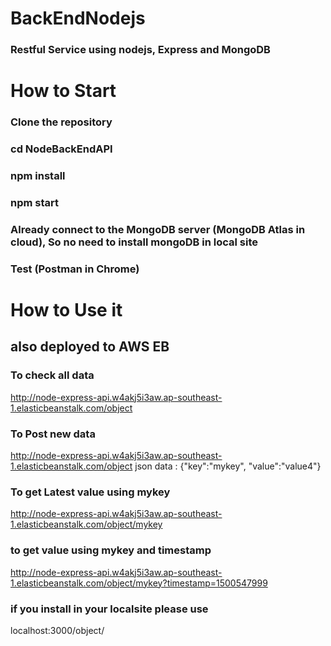 # BackEndNodejs
### Restful Service using nodejs, Express and MongoDB

# How to Start
### Clone the repository
### cd NodeBackEndAPI
### npm install
### npm start
### Already connect to the MongoDB server (MongoDB Atlas in cloud), So no need to install mongoDB in local site
### Test (Postman in Chrome)
# How to Use it

## also deployed to AWS EB
### To check all data
  http://node-express-api.w4akj5i3aw.ap-southeast-1.elasticbeanstalk.com/object
  
### To Post new data
  http://node-express-api.w4akj5i3aw.ap-southeast-1.elasticbeanstalk.com/object 
  json data : {"key":"mykey", "value":"value4"}
  
### To get Latest value using mykey
  http://node-express-api.w4akj5i3aw.ap-southeast-1.elasticbeanstalk.com/object/mykey
  
### to get value using mykey and timestamp
  http://node-express-api.w4akj5i3aw.ap-southeast-1.elasticbeanstalk.com/object/mykey?timestamp=1500547999
  
### if you install in your localsite please use 
  localhost:3000/object/
